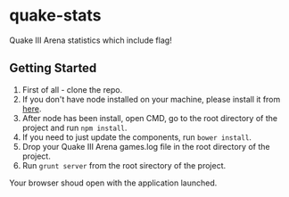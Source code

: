 quake-stats
===========

Quake III Arena statistics which include flag!

Getting Started
---------------
1. First of all - clone the repo.
2. If you don't have node installed on your machine, please install it from [here](http://nodejs.org/). 
3. After node has been install, open CMD, go to the root directory of the project and run `npm install`.
4. If you need to just update the components, run `bower install`.
5. Drop your Quake III Arena games.log file in the root directory of the project.
6. Run `grunt server` from the root sirectory of the project.

Your browser shoud open with the application launched.  